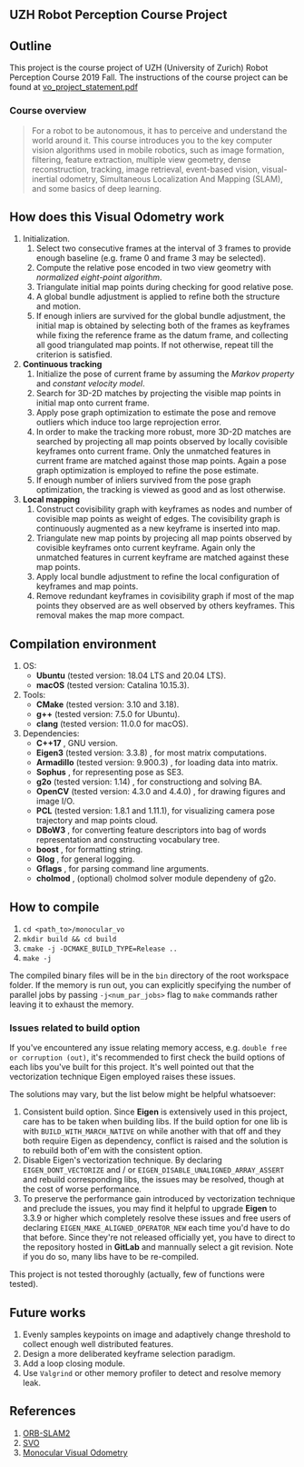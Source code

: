 UZH Robot Perception Course Project
---
## Outline 
This project is the course project of UZH (University of Zurich) Robot Perception Course 2019 Fall. The instructions of the course project can be found at [vo_project_statement.pdf](./vo_project_statement.pdf)

### Course overview
> For a robot to be autonomous, it has to perceive and understand the world around it. This course introduces you to the key computer vision algorithms used in mobile robotics, such as image formation, filtering, feature extraction, multiple view geometry, dense reconstruction, tracking, image retrieval, event-based vision, visual-inertial odometry, Simultaneous Localization And Mapping (SLAM), and some basics of deep learning.

## How does this Visual Odometry work
1. Initialization. 
	1. Select two consecutive frames at the interval of 3 frames to provide enough baseline (e.g. frame 0 and frame 3 may be selected). 
	2. Compute the relative pose encoded in two view geometry with *normalized eight-point algorithm*.  
	3. Triangulate initial map points during checking for good relative pose.  
	4.  A global bundle adjustment is applied to refine both the structure and motion. 
	5. If enough inliers are survived for the global bundle adjustment, the initial map is obtained by selecting both of the frames as keyframes while fixing the reference frame as the datum frame, and collecting all good triangulated map points. If not otherwise, repeat till the criterion is satisfied.
2. **Continuous tracking**  
	1. Initialize the pose of current frame by assuming the *Markov property* and *constant velocity model*.  
	2. Search for 3D-2D matches by projecting the visible map points in initial map onto current frame. 
	3. Apply pose graph optimization to estimate the pose and remove outliers which induce too large reprojection error. 
	4. In order to make the tracking more robust, more 3D-2D matches are searched by projecting all map points observed by locally covisible keyframes onto current frame. Only the unmatched features in current frame are matched against those map points. Again a pose graph optimization is employed to refine the pose estimate. 
	5. If enough number of inliers survived from the pose graph optimization, the tracking is viewed as good and as lost otherwise.
3. **Local mapping**  
	1. Construct covisibility graph with keyframes as nodes and number of covisible map points as weight of edges. The covisibility graph is continuously augmented as a new keyframe is inserted into map. 
	2. Triangulate new map points by projecing all map points observed by covisible keyframes onto current keyframe. Again only the unmatched features in current keyframe are matched against these map points.  
	3. Apply local bundle adjustment to refine the local configuration of keyframes and map points. 
	4. Remove redundant keyframes in covisibility graph if most of the map points they observed are as well observed by others keyframes. This removal makes the map more compact.

## Compilation environment
1. OS: 
	- **Ubuntu** (tested version: 18.04 LTS and 20.04 LTS). 
	- **macOS**  (tested version: Catalina 10.15.3).
2. Tools:  
	- **CMake** (tested version: 3.10 and 3.18).
	- **g++**   (tested version: 7.5.0 for Ubuntu).
    - **clang** (tested version: 11.0.0 for macOS).
3. Dependencies:
    - **C++17**                                       , GNU version.
    - **Eigen3**    (tested version: 3.3.8)           , for most matrix computations.
    - **Armadillo** (tested version: 9.900.3)         , for loading data into matrix.
    - **Sophus**                                      , for representing pose as SE3.
    - **g2o**       (tested version: 1.14)            , for constructiong and solving BA.
    - **OpenCV**    (tested version: 4.3.0 and 4.4.0) , for drawing figures and image I/O.
    - **PCL**       (tested version: 1.8.1 and 1.11.1), for visualizing camera pose trajectory and map points cloud.
    - **DBoW3**                                       , for converting feature descriptors into bag of words representation and constructing vocabulary tree.
    - **boost**                                       , for formatting string.
    - **Glog**                                        , for general logging.
    - **Gflags**                                      , for parsing command line arguments.
    - **cholmod**                                     , (optional) cholmod solver module dependeny of g2o.

## How to compile
1. `cd <path_to>/monocular_vo`
2. `mkdir build && cd build` 
3. `cmake -j -DCMAKE_BUILD_TYPE=Release ..` 
4. `make -j`

The compiled binary files will be in the `bin` directory of the root workspace folder. If the memory is run out, you can explicitly specifying the number of parallel jobs by passing `-j<num_par_jobs>` flag to `make` commands rather leaving it to exhaust the memory.

### Issues related to build option 
If you've encountered any issue relating memory access, e.g. `double free or corruption (out)`, it's recommended to first check the build options of each libs you've built for this project. It's well pointed out that the vectorization technique Eigen employed raises these issues. 

The solutions may vary, but the list below might be helpful whatsoever: 
1. Consistent build option. Since **Eigen** is extensively used in this project, care has to be taken when building libs. If the build option for one lib is with `BUILD_WITH_MARCH_NATIVE` on while another with that off and they both require Eigen as dependency, conflict is raised and the solution is to rebuild both of'em with the consistent option.
2. Disable Eigen's vectorization technique. By declaring `EIGEN_DONT_VECTORIZE` and / or `EIGEN_DISABLE_UNALIGNED_ARRAY_ASSERT` and rebuild corresponding libs, the issues may be resolved, though at the cost of worse performance.
3. To preserve the performance gain introduced by vectorization technique and preclude the issues, you may find it helpful to upgrade **Eigen** to 3.3.9 or higher which completely resolve these issues and free users of declaring `EIGEN_MAKE_ALIGNED_OPERATOR_NEW` each time you'd have to do that before. Since they're not released officially yet, you have to direct to the repository hosted in **GitLab** and mannually select a git revision. Note if you do so, many libs have to be re-compiled. 

This project is not tested thoroughly (actually, few of functions were tested).

## Future works 
1. Evenly samples keypoints on image and adaptively change threshold to collect enough well distributed features. 
2. Design a more deliberated keyframe selection paradigm.
3. Add a loop closing module. 
4. Use `Valgrind` or other memory profiler to detect and resolve memory leak. 

## References 
1. [ORB-SLAM2](https://github.com/raulmur/ORB_SLAM2)
2. [SVO](https://github.com/uzh-rpg/rpg_svo)
3. [Monocular Visual Odometry](https://github.com/felixchenfy/Monocular-Visual-Odometry)
